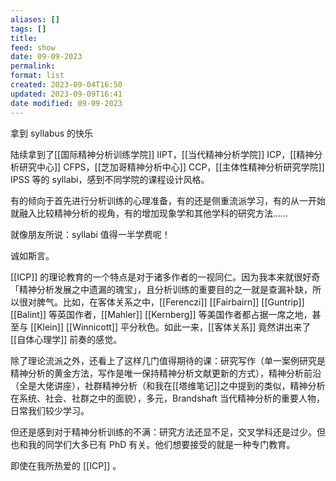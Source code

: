 ```yaml
---
aliases: []
tags: []
title: 
feed: show
date: 09-09-2023
permalink: 
format: list
created: 2023-09-04T16:50
updated: 2023-09-09T16:41
date modified: 09-09-2023
---
```



拿到 syllabus 的快乐

陆续拿到了[[国际精神分析训练学院]] IIPT，[[当代精神分析学院]] ICP，[[精神分析研究中心]] CFPS，[[芝加哥精神分析中心]] CCP，[[主体性精神分析研究学院]] IPSS 等的 syllabi，感到不同学院的课程设计风格。

有的倾向于首先进行分析训练的心理准备，有的还是侧重流派学习，有的从一开始就融入比较精神分析的视角，有的增加现象学和其他学科的研究方法……

就像朋友所说：syllabi 值得一半学费呢！

诚如斯言。

[[ICP]] 的理论教育的一个特点是对于诸多作者的一视同仁。因为我本来就很好奇「精神分析发展之中遗漏的瑰宝」，且分析训练的重要目的之一就是查漏补缺，所以很对脾气。比如，在客体关系之中，[[Ferenczi]] [[Fairbairn]] [[Guntrip]] [[Balint]] 等英国作者，[[Mahler]] [[Kernberg]] 等美国作者都占据一席之地，甚至与 [[Klein]] [[Winnicott]] 平分秋色。如此一来，[[客体关系]] 竟然讲出来了 [[自体心理学]] 前奏的感觉。

除了理论流派之外，还看上了这样几门值得期待的课：研究写作（单一案例研究是精神分析的黄金方法，写作是唯一保持精神分析文献更新的方式），精神分析前沿（全是大佬讲座），社群精神分析（和我在[[塔维笔记]]之中提到的类似，精神分析在系统、社会、社群之中的面貌），多元，Brandshaft 当代精神分析的重要人物，日常我们较少学习。

但还是感到对于精神分析训练的不满：研究方法还显不足，交叉学科还是过少。但也和我的同学们大多已有 PhD 有关。他们想要接受的就是一种专门教育。

即使在我所热爱的 [[ICP]] 。